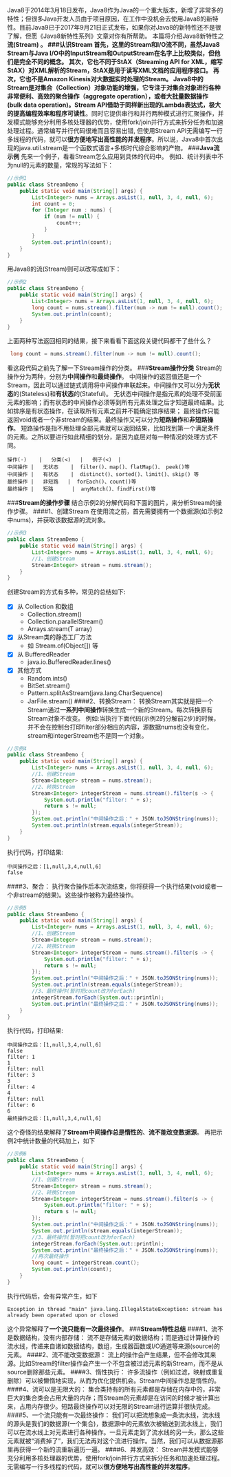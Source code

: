 Java8于2014年3月18日发布，Java8作为Java的一个重大版本，新增了非常多的特性；但很多Java开发人员由于项目原因，在工作中没机会去使用Java8的新特性。目前Java9已于2017年9月21日正式发布，如果你对Java8的新特性还不是很了解，但愿《Java8新特性系列》文章对你有所帮助。
本篇将介绍Java8新特性之**流(Stream) **。
###**认识Stream**
首先，这里的Stream和I/O流不同，虽然Java8 Stream与Java I/O中的InputStream和OutputStream在名字上比较类似，但他们是完全不同的概念。
其次，它也不同于StAX（Streaming API for XML，缩写StAX）对XML解析的Stream，StAX是用于读写XML文档的应用程序接口。
再次，它也不是Amazon Kinesis对大数据实时处理的Stream。
Java8中的Stream是对集合（Collection）对象功能的增强，它专注于对集合对象进行各种非常便利、高效的聚合操作（aggregate operation），或者大批量数据操作 (bulk data operation)。Stream API借助于同样新出现的Lambda表达式，极大的**提高编程效率和程序可读性**。同时它提供串行和并行两种模式进行汇聚操作，并发模式能够充分利用多核处理器的优势，使用fork/join并行方式来拆分任务和加速处理过程。通常编写并行代码很难而且容易出错, 但使用Stream API无需编写一行多线程的代码，就可以**很方便地写出高性能的并发程序**。所以说，Java8中首次出现的java.util.stream是一个函数式语言+多核时代综合影响的产物。
###**Java流示例**
先来一个例子，看看Stream怎么应用到具体的代码中。
例如、统计列表中不为null的元素的数量，常规的写法如下：
```java
//示例1
public class StreamDemo {
    public static void main(String[] args) {
        List<Integer> nums = Arrays.asList(1, null, 3, 4, null, 6);
        int count = 0;
        for (Integer num : nums) {
            if (num != null) {
                count++;
            }
        }
        System.out.println(count);
    }
}
```
用Java8的流(Stream)则可以改写成如下：
```java
//示例2
public class StreamDemo {
    public static void main(String[] args) {
        List<Integer> nums = Arrays.asList(1, null, 3, 4, null, 6);
        long count = nums.stream().filter(num -> num != null).count();
        System.out.println(count);
    }
}
```
上面两种写法返回相同的结果，接下来看看下面这段关键代码都干了些什么？
```java
 long count = nums.stream().filter(num -> num != null).count();
```
看这段代码之前先了解一下Stream操作的分类。
###**Stream操作分类**
Stream的操作分为两种，分别为**中间操作**和**最终操作**。
中间操作的返回值还是一个Stream，因此可以通过链式调用将中间操作串联起来。中间操作又可以分为**无状态**的(Stateless)和**有状态**的(Stateful)。
无状态中间操作是指元素的处理不受前面元素的影响；而有状态的中间操作必须等到所有元素处理之后才知道最终结果。比如排序是有状态操作，在读取所有元素之前并不能确定排序结果；
最终操作只能返回void或者一个非stream的结果。最终操作又可以分为**短路操作**和**非短路操作**。
短路操作是指不用处理全部元素就可以返回结果，比如找到第一个满足条件的元素。之所以要进行如此精细的划分，是因为底层对每一种情况的处理方式不同。
```table
操作(-)    |   分类(<)   |   例子(<)  |  
中间操作 |   无状态    |  filter()、map()、flatMap()、 peek()等
中间操作 |   有状态    |  distinct()、sorted()、limit()、skip() 等
最终操作 |   非短路   |  forEach()、count()等
最终操作 |   短路      |  anyMatch()、findFirst()等
```
###**Stream的操作步骤**
结合示例2的分解代码和下面的图片，来分析Stream的操作步骤。
####1、创建Stream
在使用流之前，首先需要拥有一个数据源(如示例2中nums)，并获取该数据源的流对象。
```java
//示例3
public class StreamDemo {
    public static void main(String[] args) {
        List<Integer> nums = Arrays.asList(1, null, 3, 4, null, 6);
        //1、创建Stream
        Stream<Integer> stream = nums.stream();
    }
}
```
创建Stream的方式有多种，常见的总结如下:
- [x] 从 Collection 和数组
    - Collection.stream()
    - Collection.parallelStream()
    - Arrays.stream(T array)
- [x] 从Stream类的静态工厂方法
    - 如 Stream.of(Object[]) 等
- [x] 从 BufferedReader
    - java.io.BufferedReader.lines()
- [x] 其他方式
    - Random.ints()
    - BitSet.stream()
    - Pattern.splitAsStream(java.lang.CharSequence)
    - JarFile.stream()
####2、转换Stream：
转换Stream其实就是把一个Stream通过**一系列中间操作**转换生成一个新的Stream。每次转换原有Stream对象不改变。
例如:当执行下面代码(示例2的分解前2步)的时候，并不会在控制台打印filter部分相应的内容，源数据nums也没有变化，stream和integerStream也不是同一个对象。
```java
//示例4
public class StreamDemo {
    public static void main(String[] args) {
        List<Integer> nums = Arrays.asList(1, null, 3, 4, null, 6);
        //1、创建Stream
        Stream<Integer> stream = nums.stream();
        //2、转换Stream
        Stream<Integer> integerStream = nums.stream().filter(s -> {
            System.out.println("filter: " + s);
            return s != null;
        });
        System.out.println("中间操作之后：" + JSON.toJSONString(nums));
        System.out.println(stream.equals(integerStream));
    }
}
```
执行代码，打印结果:
```
中间操作之后：[1,null,3,4,null,6]
false
```
####3、聚合：
执行聚合操作后本次流结束，你将获得一个执行结果(void或者一个非stream的结果)。这些操作被称为最终操作。
```java
//示例5
public class StreamDemo {
    public static void main(String[] args) {
        List<Integer> nums = Arrays.asList(1, null, 3, 4, null, 6);
        //1、创建Stream
        Stream<Integer> stream = nums.stream();
        //2、转换Stream
        Stream<Integer> integerStream = nums.stream().filter(s -> {
            System.out.println("filter: " + s);
            return s != null;
        });
        System.out.println("中间操作之后：" + JSON.toJSONString(nums));
        System.out.println(stream.equals(integerStream));
        //3、最终操作(暂时把count改为forEach)
        integerStream.forEach(System.out::println);
        System.out.println("最终操作之后：" + JSON.toJSONString(nums));
    }
}
```
执行代码，打印结果:
```
中间操作之后：[1,null,3,4,null,6]
false
filter: 1
1
filter: null
filter: 3
3
filter: 4
4
filter: null
filter: 6
6
最终操作之后：[1,null,3,4,null,6]
```
这个奇怪的结果解释了**Stream中间操作总是惰性的**、**流不能改变数据源**。
再把示例2中统计数量的代码加上，如下
```java
//示例6
public class StreamDemo {
    public static void main(String[] args) {
        List<Integer> nums = Arrays.asList(1, null, 3, 4, null, 6);
        //1、创建Stream
        Stream<Integer> stream = nums.stream();
        //2、转换Stream
        Stream<Integer> integerStream = nums.stream().filter(s -> {
            System.out.println("filter: " + s);
            return s != null;
        });
        System.out.println("中间操作之后：" + JSON.toJSONString(nums));
        System.out.println(stream.equals(integerStream));
        //3、最终操作(暂时把count改为forEach)
        integerStream.forEach(System.out::println);
        System.out.println("最终操作之后：" + JSON.toJSONString(nums));
        //再次最终操作
        long count = integerStream.count();
        System.out.println(count);
    }
}
```
执行代码后，会有异常产生，如下
```
Exception in thread "main" java.lang.IllegalStateException: stream has already been operated upon or closed
```
这个异常解释了**一个流只能有一次最终操作**。
###**Stream特性总结**
####1、流不是数据结构，没有内部存储：
流不是存储元素的数据结构；而是通过计算操作的流水线，传递来自诸如数据结构，数组，生成器函数或I/O通道等来源(source)的元素。
####2、流不能改变数据源：
流上的操作会产生结果，但不会修改其来源。比如Stream的filter操作会产生一个不包含被过滤元素的新Stream，而不是从source删除那些元素。
####3、惰性执行：
许多流操作（例如过滤，映射或重复删除）可以被懒惰地实现，从而为优化提供机会。Stream中间操作总是惰性的。
####4、流可以是无限大的：
集合类持有的所有元素都是存储在内存中的，非常巨大的集合类会占用大量的内存；而Stream的元素却是在访问的时候才被计算出来，占用内存很少。短路最终操作可以对无限的Stream进行运算并很快完成。
####5、一个流只能有一次最终操作：
我们可以把流想象成一条流水线，流水线的源头是我们的数据源(一个集合)，数据源中的元素依次被输送到流水线上，我们可以在流水线上对元素进行各种操作。一旦元素走到了流水线的另一头，那么这些元素就被“消费掉了”，我们无法再对这个流进行操作。当然，我们可以从数据源那里再获得一个新的流重新遍历一遍。
####6、并发高效：
Stream并发模式能够充分利用多核处理器的优势，使用fork/join并行方式来拆分任务和加速处理过程。无需编写一行多线程的代码，就可以**很方便地写出高性能的并发程序**。
